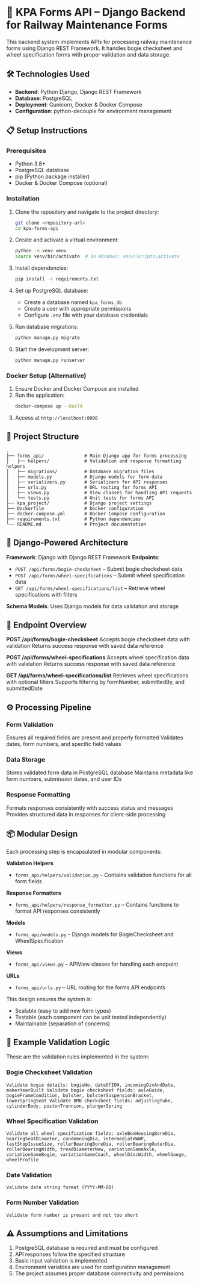 # 🚄 KPA Forms API – Django Backend for Railway Maintenance Forms
This backend system implements APIs for processing railway maintenance forms using Django REST Framework. It handles bogie checksheet and wheel specification forms with proper validation and data storage.

## 🛠️ Technologies Used
- **Backend**: Python Django, Django REST Framework
- **Database**: PostgreSQL
- **Deployment**: Gunicorn, Docker & Docker Compose
- **Configuration**: python-decouple for environment management

## 📋 Setup Instructions

### Prerequisites
- Python 3.8+
- PostgreSQL database
- pip (Python package installer)
- Docker & Docker Compose (optional)

### Installation

1. Clone the repository and navigate to the project directory:
   ```bash
   git clone <repository-url>
   cd kpa-forms-api
   ```

2. Create and activate a virtual environment:
   ```bash
   python -m venv venv
   source venv/bin/activate  # On Windows: venv\Scripts\activate
   ```

3. Install dependencies:
   ```bash
   pip install -r requirements.txt
   ```

4. Set up PostgreSQL database:
   - Create a database named `kpa_forms_db`
   - Create a user with appropriate permissions
   - Configure `.env` file with your database credentials

5. Run database migrations:
   ```bash
   python manage.py migrate
   ```

6. Start the development server:
   ```bash
   python manage.py runserver
   ```

### Docker Setup (Alternative)

1. Ensure Docker and Docker Compose are installed
2. Run the application:
   ```bash
   docker-compose up --build
   ```
3. Access at `http://localhost:8000`

## 📁 Project Structure
```
.
├── forms_api/               # Main Django app for forms processing
│   ├── helpers/             # Validation and response formatting helpers
│   ├── migrations/          # Database migration files
│   ├── models.py            # Django models for form data
│   ├── serializers.py       # Serializers for API responses
│   ├── urls.py              # URL routing for forms API
│   ├── views.py             # View classes for handling API requests
│   └── tests.py             # Unit tests for forms API
├── kpa_project/             # Django project settings
├── Dockerfile               # Docker configuration
├── docker-compose.yml       # Docker Compose configuration
├── requirements.txt         # Python dependencies
└── README.md                # Project documentation
```

## 🚀 Django-Powered Architecture
**Framework**: Django with Django REST Framework
**Endpoints**: 
- `POST /api/forms/bogie-checksheet` – Submit bogie checksheet data
- `POST /api/forms/wheel-specifications` – Submit wheel specification data
- `GET /api/forms/wheel-specifications/list` – Retrieve wheel specifications with filters

**Schema Models**: Uses Django models for data validation and storage

## 📄 Endpoint Overview
**POST /api/forms/bogie-checksheet**
Accepts bogie checksheet data with validation
Returns success response with saved data reference

**POST /api/forms/wheel-specifications**
Accepts wheel specification data with validation
Returns success response with saved data reference

**GET /api/forms/wheel-specifications/list**
Retrieves wheel specifications with optional filters
Supports filtering by formNumber, submittedBy, and submittedDate

## ⚙️ Processing Pipeline
### Form Validation
Ensures all required fields are present and properly formatted
Validates dates, form numbers, and specific field values

### Data Storage
Stores validated form data in PostgreSQL database
Maintains metadata like form numbers, submission dates, and user IDs

### Response Formatting
Formats responses consistently with success status and messages
Provides structured data in responses for client-side processing

## 📦 Modular Design
Each processing step is encapsulated in modular components:

**Validation Helpers**
- `forms_api/helpers/validation.py` – Contains validation functions for all form fields

**Response Formatters**
- `forms_api/helpers/response_formatter.py` – Contains functions to format API responses consistently

**Models**
- `forms_api/models.py` – Django models for BogieChecksheet and WheelSpecification

**Views**
- `forms_api/views.py` – APIView classes for handling each endpoint

**URLs**
- `forms_api/urls.py` – URL routing for the forms API endpoints

This design ensures the system is:
- Scalable (easy to add new form types)
- Testable (each component can be unit tested independently)
- Maintainable (separation of concerns)

## 🧠 Example Validation Logic
These are the validation rules implemented in the system:

### Bogie Checksheet Validation
``` Validate bogie details: bogieNo, dateOfIOH, incomingDivAndDate, makerYearBuilt Validate bogie checksheet fields: axleGuide, bogieFrameCondition, bolster, bolsterSuspensionBracket, lowerSpringSeat Validate BMB checksheet fields: adjustingTube, cylinderBody, pistonTrunnion, plungerSpring ```

### Wheel Specification Validation
``` Validate all wheel specification fields: axleBoxHousingBoreDia, bearingSeatDiameter, condemningDia, intermediateWWP, lastShopIssueSize, rollerBearingBoreDia, rollerBearingOuterDia, rollerBearingWidth, treadDiameterNew, variationSameAxle, variationSameBogie, variationSameCoach, wheelDiscWidth, wheelGauge, wheelProfile ```

### Date Validation
``` Validate date string format (YYYY-MM-DD) ```

### Form Number Validation
``` Validate form number is present and not too short ```


## ⚠️ Assumptions and Limitations
1. PostgreSQL database is required and must be configured
2. API responses follow the specified structure
3. Basic input validation is implemented
4. Environment variables are used for configuration management
5. The project assumes proper database connectivity and permissions
